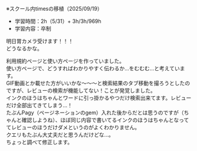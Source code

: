 ※スクール内timesの移植（2025/09/19）

- 学習時間：2h（5/31）+ 3h/3h/969h
- 学習内容：卒制

明日胃カメラ受けます！！！  
どうなるかな。  

利用規約ページと使い方ページを作っていました。  
使い方ページで、どうすればわかりやすく伝わるか…をむむむ…と考えています。  
GIF動画とか載せた方がいいかな～～～と検索結果のタブ移動を撮ろうとしたのですが、レビューの検索が機能してない！ことが発覚しました。  
インクのほうはちゃんとワードに引っ掛かるやつだけ検索出来てます。レビューだけ全部出てきてしまう…！  
たぶんPagy（ページネーションのgem）入れた後からだとは思うのですが（ちゃんと確認しようね）、ほぼ同じ内容で書いてるインクのほうはちゃんとなっててレビューのほうだけダメというのがよくわかりません。  
クエリもたぶん大丈夫だと思うんだけどな…。  
ちょっと調べて修正します。  

